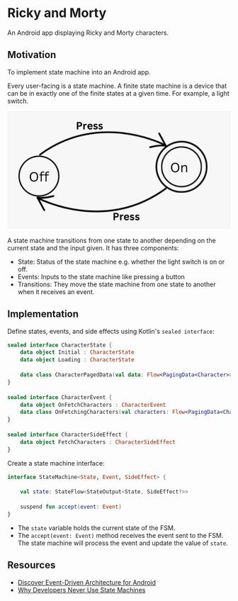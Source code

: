 # Ricky and Morty
An Android app displaying Ricky and Morty characters.

## Motivation
To implement state machine into an Android app. 

Every user-facing is a state machine. A finite state machine is a device that can be in exactly one 
of the finite states at a given time. For example, a light switch. 

<img src="https://github.com/BKinya/RickyAndMorty/blob/main/media/state_machine.png" alt="Light switch as a state machine">

A state machine transitions from one state to another depending on the current state and the input 
given. It has three components:
- State: Status of the state machine e.g. whether the light switch is on or off.
- Events: Inputs to the state machine like pressing a button
- Transitions: They move the state machine from one state to another when it receives an event. 


## Implementation
Define states, events, and side effects using Kotlin's `sealed interface`:
```kotlin
sealed interface CharacterState {
    data object Initial : CharacterState
    data object Loading : CharacterState

    data class CharacterPagedData(val data: Flow<PagingData<Character>>) : CharacterState
}

sealed interface CharacterEvent {
    data object OnFetchCharacters : CharacterEvent
    data class OnFetchingCharacters(val characters: Flow<PagingData<Character>>) : CharacterEvent
}

sealed interface CharacterSideEffect {
    data object FetchCharacters : CharacterSideEffect
}
```

Create a state machine interface: 
```kotlin
interface StateMachine<State, Event, SideEffect> {
    
    val state: StateFlow<StateOutput<State, SideEffect?>>
    
    suspend fun accept(event: Event)
}
```
- The `state` variable holds the current state of the FSM.
- The `accept(event: Event)` method receives the event sent to the FSM. The state machine will 
process the event and update the value of `state`. 


## Resources
- [Discover Event-Driven Architecture for Android](https://proandroiddev.com/discovering-event-driven-architecture-for-android-717e6332065e)
- [Why Developers Never Use State Machines](https://skorks.com/2011/09/why-developers-never-use-state-machines/)
